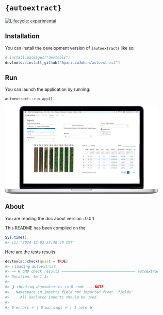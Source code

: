 
<!-- README.md is generated from README.Rmd. Please edit that file -->

# `{autoextract}`

<!-- badges: start -->

[![Lifecycle:
experimental](https://img.shields.io/badge/lifecycle-experimental-orange.svg)](https://lifecycle.r-lib.org/articles/stages.html#experimental)
<!-- badges: end -->

## Installation

You can install the development version of `{autoextract}` like so:

``` r
# install.packages("devtools")
devtools::install_github("AparicioJohan/autoextract")
```

## Run

You can launch the application by running:

``` r
autoextract::run_app()
```

<img src='man/figures/logo2.jpg' align="center"/>

## About

You are reading the doc about version : 0.0.1

This README has been compiled on the

``` r
Sys.time()
#> [1] "2024-12-02 22:48:49 CST"
```

Here are the tests results:

``` r
devtools::check(quiet = TRUE)
#> ℹ Loading autoextract
#> ── R CMD check results ────────────────────────────────── autoextract 0.0.1 ────
#> Duration: 4m 1.3s
#> 
#> ❯ checking dependencies in R code ... NOTE
#>   Namespace in Imports field not imported from: 'fields'
#>     All declared Imports should be used.
#> 
#> 0 errors ✔ | 0 warnings ✔ | 1 note ✖
```
